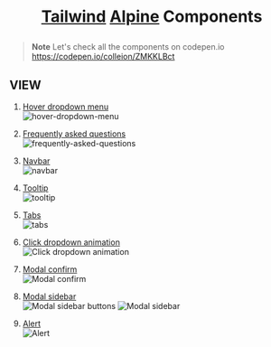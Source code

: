 <h1 align="center">

[Tailwind](https://tailwindcss.com/)  [Alpine](https://github.com/alpinejs/alpine/) Components

</h1>

> **Note**
> Let's check all the components on codepen.io https://codepen.io/colleion/ZMKKLBct

## VIEW
1. [Hover dropdown menu](https://github.com/josuapsianturi/tac/blob/master/hover-dropdown-menu.html)   
![hover-dropdown-menu](https://raw.githubusercontent.com/josuapsianturi/tailwind-alpine-components/master/img/hover-dropdown-menu.png)

2. [Frequently asked questions](https://github.com/josuapsianturi/tac/blob/master/faq.html)   
![frequently-asked-questions](https://raw.githubusercontent.com/josuapsianturi/tailwind-alpine-components/master/img/faq.png)

 3. [Navbar](https://github.com/josuapsianturi/tac/blob/master/navbar.html)   
![navbar](https://raw.githubusercontent.com/josuapsianturi/tailwind-alpine-components/master/img/navbar.png)

 4. [Tooltip](https://github.com/josuapsianturi/tac/blob/master/tooltip.html)   
![tooltip](https://raw.githubusercontent.com/josuapsianturi/tailwind-alpine-components/master/img/tooltip.png)

 5. [Tabs](https://github.com/josuapsianturi/tac/blob/master/tabs.html)   
![tabs](https://raw.githubusercontent.com/josuapsianturi/tailwind-alpine-components/master/img/tabs.png)


 6. [Click dropdown animation](https://github.com/josuapsianturi/tac/blob/master/dropdown-animation.html)   
![Click dropdown animation](https://raw.githubusercontent.com/josuapsianturi/tailwind-alpine-components/master/img/click-dropdown-animation.png)

 7. [Modal confirm](https://github.com/josuapsianturi/tac/blob/master/modal-confirm.html)   
![Modal confirm](https://raw.githubusercontent.com/josuapsianturi/tailwind-alpine-components/master/img/modal-confirm.png)

 8. [Modal sidebar](https://github.com/josuapsianturi/tac/blob/master/modal-sidebar.html)   
![Modal sidebar buttons](https://raw.githubusercontent.com/josuapsianturi/tailwind-alpine-components/master/img/modal-sidebar-button.png)
![Modal sidebar](https://raw.githubusercontent.com/josuapsianturi/tailwind-alpine-components/master/img/modal-sidebar.png)

 9. [Alert](https://github.com/josuapsianturi/tac/blob/master/alert.html)   
![Alert](https://raw.githubusercontent.com/josuapsianturi/tailwind-alpine-components/master/img/alert.png)
